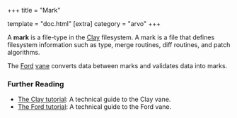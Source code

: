 +++
title = "Mark"

template = "doc.html"
[extra]
category = "arvo"
+++

A **mark** is a file-type in the [Clay](/docs/glossary/clay) filesystem. A mark is a file that defines filesystem information such as type, merge routines, diff routines, and patch algorithms.

The [Ford](/docs/glossary/ford) [vane](/docs/glossary/vane) converts data between marks and validates data into marks.


### Further Reading

- [The Clay tutorial](/docs/arvo/clay/clay): A technical guide to the Clay vane.
- [The Ford tutorial](/docs/arvo/ford/ford): A technical guide to the Ford vane.
